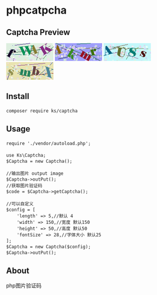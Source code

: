# phpcatpcha
## Captcha Preview  
![](./img/demo1.png)     ![](./img/demo2.png)     ![](./img/demo3.png)     ![](./img/demo4.png)
## Install
```
composer require ks/captcha
```
## Usage
```
require './vendor/autoload.php';

use Ks\Captcha;
$Captcha = new Captcha();

//输出图片 output image
$Captcha->outPut();
//获取图片验证码
$code = $Captcha->getCaptcha();

//可以自定义
$config = [
	'length' => 5,//默认 4
	'width' => 150,//宽度 默认150
	'height' => 50,//高度 默认50
	'fontSize' => 28,//字体大小 默认25
];
$Captcha = new Captcha($config);
$Captcha->outPut();
```
## About
php图片验证码
